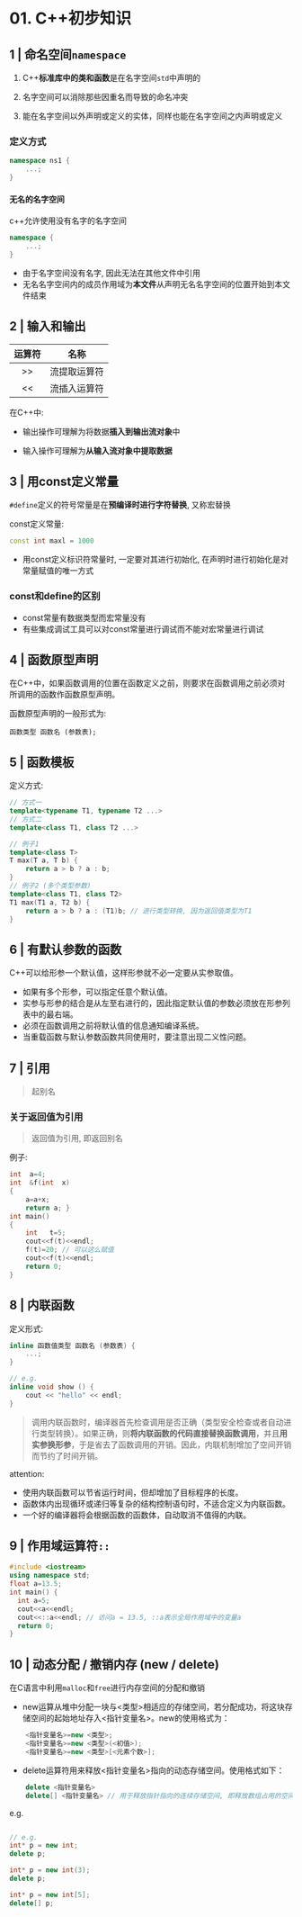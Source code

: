 # 01. C++初步知识

## 1 | 命名空间`namespace`

1. C++**标准库中的类和函数**是在名字空间`std`中声明的

2. 名字空间可以消除那些因重名而导致的命名冲突

3. 能在名字空间以外声明或定义的实体，同样也能在名字空间之内声明或定义

### 定义方式

```c++
namespace ns1 {
    ...;
}
```

#### 无名的名字空间

c++允许使用没有名字的名字空间

```c++
namespace {
    ...;
}
```

- 由于名字空间没有名字, 因此无法在其他文件中引用
- 无名名字空间内的成员作用域为**本文件**从声明无名名字空间的位置开始到本文件结束

## 2 | 输入和输出

| 运算符 |     名称     |
| :----: | :----------: |
|   >>   | 流提取运算符 |
|   <<   | 流插入运算符 |

在C++中:

- 输出操作可理解为将数据**插入到输出流对象**中

- 输入操作可理解为**从输入流对象中提取数据**

## 3 | 用const定义常量

`#define`定义的符号常量是在**预编译时进行字符替换**, 又称宏替换

const定义常量:

```cpp
const int maxl = 1000
```

- 用const定义标识符常量时, 一定要对其进行初始化, 在声明时进行初始化是对常量赋值的唯一方式

### const和define的区别

- const常量有数据类型而宏常量没有
- 有些集成调试工具可以对const常量进行调试而不能对宏常量进行调试

## 4 | 函数原型声明

在C++中，如果函数调用的位置在函数定义之前，则要求在函数调用之前必须对所调用的函数作函数原型声明。

函数原型声明的一般形式为:

```
函数类型 函数名 (参数表);
```

## 5 | 函数模板

定义方式:

```cpp
// 方式一
template<typename T1, typename T2 ...>
// 方式二
template<class T1, class T2 ...>

// 例子1
template<class T>
T max(T a, T b) {
    return a > b ? a : b;
}
// 例子2 (多个类型参数)
template<class T1, class T2>
T1 max(T1 a, T2 b) {
    return a > b ? a : (T1)b; // 进行类型转换, 因为返回值类型为T1
}
```

## 6 | 有默认参数的函数

C++可以给形参一个默认值，这样形参就不必一定要从实参取值。

- 如果有多个形参，可以指定任意个默认值。
- 实参与形参的结合是从左至右进行的，因此指定默认值的参数必须放在形参列表中的最右端。
- 必须在函数调用之前将默认值的信息通知编译系统。
- 当重载函数与默认参数函数共同使用时，要注意出现二义性问题。              

## 7 | 引用

> 起别名

### 关于返回值为引用

> 返回值为引用, 即返回别名

例子:

```cpp
int  a=4;
int  &f(int  x)
{    
    a=a+x;
    return a; }
int main()
{    
    int   t=5;
    cout<<f(t)<<endl;
    f(t)=20; // 可以这么赋值
    cout<<f(t)<<endl;
    return 0; 
}
```

## 8 | 内联函数

定义形式:

```cpp
inline 函数值类型 函数名 (参数表) {
	...;
}

// e.g.
inline void show () {
	cout << "hello" << endl;
}
```

>  调用内联函数时，编译器首先检查调用是否正确（类型安全检查或者自动进行类型转换）。如果正确，则**将内联函数的代码直接替换函数调用**，并且**用实参换形参**，于是省去了函数调用的开销。因此，内联机制增加了空间开销而节约了时间开销。

attention:

- 使用内联函数可以节省运行时间，但却增加了目标程序的长度。
- 函数体内出现循环或递归等复杂的结构控制语句时，不适合定义为内联函数。
- 一个好的编译器将会根据函数的函数体，自动取消不值得的内联。          

## 9 | 作用域运算符`::`

```cpp
#include <iostream>
using namespace std;
float a=13.5;
int main() {
  int a=5;
  cout<<a<<endl;
  cout<<::a<<endl; // 访问a = 13.5, ::a表示全局作用域中的变量a
  return 0;
}
```

## 10 | 动态分配 / 撤销内存 (new / delete)

在C语言中利用`malloc`和`free`进行内存空间的分配和撤销

- new运算从堆中分配一块与<类型>相适应的存储空间，若分配成功，将这块存储空间的起始地址存入<指针变量名>。new的使用格式为： 

```cpp
    <指针变量名>=new <类型>;
    <指针变量名>=new <类型>(<初值>);
    <指针变量名>=new <类型>[<元素个数>];
```

- delete运算符用来释放<指针变量名>指向的动态存储空间。使用格式如下：

```cpp
    delete <指针变量名>  
    delete[] <指针变量名> // 用于释放指针指向的连续存储空间, 即释放数组占用的空间
```

e.g.

```cpp

// e.g.
int* p = new int;
delete p;

int* p = new int(3);
delete p;

int* p = new int[5];
delete[] p;
```

















